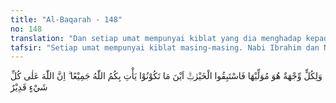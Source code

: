 ```yaml
---
title: "Al-Baqarah - 148"
no: 148
translation: "Dan setiap umat mempunyai kiblat yang dia menghadap kepadanya. Maka berlomba-lombalah kamu dalam kebaikan. Di mana saja kamu berada, pasti Allah akan mengumpulkan kamu semuanya. Sungguh, Allah Mahakuasa atas segala sesuatu."
tafsir: "Setiap umat mempunyai kiblat masing-masing. Nabi Ibrahim dan Nabi Ismail a.s, menghadap ke Ka'bah. Bani Israil menghadap ke Baitulmakdis dan orang Nasrani menghadap ke timur, yang prinsip ialah beriman kepada Allah dan mematuhi segala perintah-Nya. Karena Allah telah memerintahkan agar kaum Muslimin menghadap ke Ka'bah dalam salat, maka fitnah dan cemoohan dari orang yang ingkar itu tidak perlu dilayani, tetapi hendaklah kaum Muslimin bekerja dengan giat, beramal, bertobat dan berlomba membuat kebajikan. Allah nanti akan menghimpun umat manusia untuk menghitung serta membalas segala amal perbuatannya, dan Allah Mahakuasa atas segala sesuatu; tidak ada yang dapat melemahkan-Nya untuk mengumpulkan semua manusia pada hari pembalasan."
---
```


وَلِكُلٍّ وِّجْهَةٌ هُوَ مُوَلِّيْهَا فَاسْتَبِقُوا الْخَيْرٰتِۗ اَيْنَ مَا تَكُوْنُوْا يَأْتِ بِكُمُ اللّٰهُ جَمِيْعًا ۗ اِنَّ اللّٰهَ عَلٰى كُلِّ شَيْءٍ قَدِيْرٌ 
